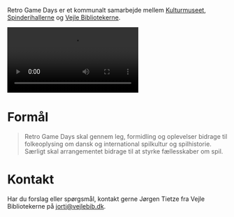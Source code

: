 <!-- BEGIN ARISE ------------------------------
Title:: "Om"

Author:: "Retro Game Days"
Description:: "Om"
Language:: "da"
Thumbnail:: "joystick-150x150.png"
Published Date:: "2025-05-02"
Modified Date:: "2025-05-02"

toc:: "false"
process_markdown:: "true"
content_header:: "false"
---- END ARISE \\ DO NOT MODIFY THIS LINE ---->

Retro Game Days er et kommunalt samarbejde mellem [Kulturmuseet](https://www.vejlemuseerne.dk/besoeg-os/kulturmuseet/), [Spinderihallerne](https://spinderihallerne.dk) og [Vejle Bibliotekerne](https://vejlebib.dk).

![](tak.mp4)

# Formål
> Retro Game Days skal gennem leg, formidling og oplevelser bidrage til folkeoplysing om dansk og international spilkultur og spilhistorie. Særligt skal arrangementet bidrage til at styrke fællesskaber om spil.

# Kontakt
Har du forslag eller spørgsmål, kontakt gerne Jørgen Tietze fra Vejle Bibliotekerne på <jorti@vejlebib.dk>.